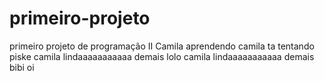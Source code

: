 # primeiro-projeto
primeiro projeto de programação II
Camila aprendendo
camila ta tentando
piske
camila lindaaaaaaaaaaa demais lolo
camila lindaaaaaaaaaaa demais bibi
oi
